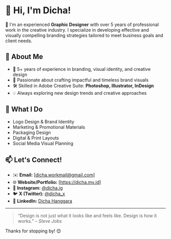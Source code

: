 # 👋 Hi, I'm Dicha!

🎨 I'm an experienced **Graphic Designer** with over 5 years of professional work in the creative industry. I specialize in developing effective and visually compelling branding strategies tailored to meet business goals and client needs.

## 🧠 About Me
- 💼 5+ years of experience in branding, visual identity, and creative design
- 🧩 Passionate about crafting impactful and timeless brand visuals
- 🛠️ Skilled in Adobe Creative Suite: **Photoshop, Illustrator, InDesign**
- 💡 Always exploring new design trends and creative approaches

## 🌟 What I Do
- Logo Design & Brand Identity  
- Marketing & Promotional Materials  
- Packaging Design  
- Digital & Print Layouts  
- Social Media Visual Planning

## 📫 Let's Connect!
- ✉️ **Email:** [dicha.workmail@gmail.com]  
- 🌐 **Website/Portfolio:** [https://dicha.my.id]  
- 📸 **Instagram:** [@dicha.ig](https://instagram.com/dicha.ig)  
- 🐦 **X (Twitter):** [@dicha_x](https://x.com/dicha_x)  
- 💼 **LinkedIn:** [Dicha Hanggara](https://linkedin.com/in/dicha-in)

---

> “Design is not just what it looks like and feels like. Design is how it works.” – *Steve Jobs*

Thanks for stopping by! 😊
